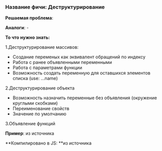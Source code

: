 ### **Название фичи: Деструктурирование**

**Решаемая проблема**:

**Аналоги**: -

**То что нужно знать:**

1.Деструктурирование массивов:

* Создание переменых как эквивалент обращений по индексу
* Работа с ранее объявленными переменными
* Работа с параметрами функции
* Возможность создать переменную для оставшихся элементов списка \(use: ...name\)

2.Деструктурирование объекта

* Возможность назначить переменные без объявления \(окружение круглыми скобками\)
* Переименование свойств
* Значение по умолчанию

3.Объявление функций

**Пример**: из источника

**Компилировано в JS: **из источника

